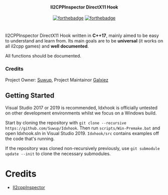 <div align="center">
<h4>Il2CPPInspector DirectX11 Hook</h4>

[![forthebadge](https://forthebadge.com/images/badges/made-with-c-plus-plus.svg)](https://forthebadge.com)
[![forthebadge](https://forthebadge.com/images/badges/powered-by-black-magic.svg)](https://forthebadge.com)
</div>

#

Il2CPPInspector DirectX11 Hook written in **C++17**, mainly aimed to be easy to understand and learn from.
Its main goals are to be **universal** (it works on all il2cpp games) and **well documented**.

All functions should be documented.  

### Credits
Project Owner: [Suwup](https://github.com/Suwup), Project Maintainor [Galxiez](https://github.com/SGEhren-dev)

## Getting Started
Visual Studio 2017 or 2019 is recommended, Idxhook is officially untested on other development environments whilst we focus on a Windows build.

Start by cloning the repository with `git clone --recursive https://github.com/Suwup/Idxhook`. Then run `scripts/Win-Premake.bat` and open Idxhook.sln in Visual Studio 2019. `Idxhook/src` contains examples off the code that's running.

If the repository was cloned non-recursively previously, use `git submodule update --init` to clone the necessary submodules.

# Credits
- [Il2cppInspector](https://github.com/djkaty/Il2CppInspector)
